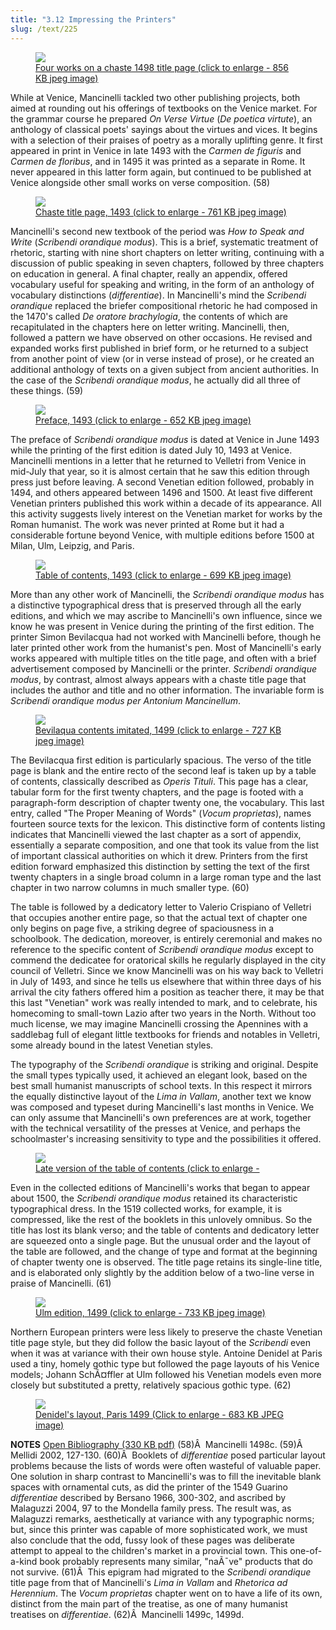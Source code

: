 ```yaml
---
title: "3.12 Impressing the Printers"
slug: /text/225
---
```

<p style="text-align: center;"></p>


<figure class="mkdn-figure">
    <a href="images_full/3.00_Chapter_Three/Inc.5455,-Carmen-de-floribus-ad-Veliternos,-title-page.jpg" class="mkdn-image-link">
    <img class="mkdn-image" src="images_full/3.00_Chapter_Three/Inc.5455,-Carmen-de-floribus-ad-Veliternos,-title-page.jpg" />
    <figcaption class="mkdn-figcaption">Four works on a chaste 1498 title page (click to enlarge - 856 KB jpeg image)</figcaption>
    </a>
</figure>

While at Venice, Mancinelli tackled two other publishing projects, both aimed at rounding out his offerings of textbooks on the Venice market. For the grammar course he prepared <em>On Verse Virtue</em> (<em>De poetica virtute</em>), an anthology of classical poets' sayings about the virtues and vices. It begins with a selection of their praises of poetry as a morally uplifting genre. It first appeared in print in Venice in late 1493 with the <em>Carmen de figuris</em> and <em>Carmen de floribus</em>, and in 1495 it was printed as a separate in Rome. It never appeared in this latter form again, but continued to be published at Venice alongside other small works on verse composition. (58)
<p style="text-align: center;"></p>


<figure class="mkdn-figure">
    <a href="images_full/3.00_Chapter_Three/Inc.5382.5,-Scribendi-orandique-modus,-title-page.jpg" class="mkdn-image-link">
    <img class="mkdn-image" src="images_full/3.00_Chapter_Three/Inc.5382.5,-Scribendi-orandique-modus,-title-page.jpg" />
    <figcaption class="mkdn-figcaption">Chaste title page, 1493 (click to enlarge - 761 KB jpeg image)</figcaption>
    </a>
</figure>

Mancinelli's second new textbook of the period was <em>How to</em> <em>Speak and Write</em> (<em>Scribendi orandique modus</em>). This is a brief, systematic treatment of rhetoric, starting with nine short chapters on letter writing, continuing with a discussion of public speaking in seven chapters, followed by three chapters on education in general. A final chapter, really an appendix, offered vocabulary useful for speaking and writing, in the form of an anthology of vocabulary distinctions (<em>differentiae</em>). In Mancinelli's mind the <em>Scribendi orandique</em> replaced the briefer compositional rhetoric he had composed in the 1470's called <em>De oratore brachylogia</em>, the contents of which are recapitulated in the chapters here on letter writing. Mancinelli, then, followed a pattern we have observed on other occasions. He revised and expanded works first published in brief form, or he returned to a subject from another point of view (or in verse instead of prose), or he created an additional anthology of texts on a given subject from ancient authorities. In the case of the <em>Scribendi orandique </em><em>modus</em>, he actually did all three of these things. (59)
<p style="text-align: center;"></p>


<figure class="mkdn-figure">
    <a href="images_full/3.00_Chapter_Three/Inc.5382.5,-Scribendi-orandique-modus,-pg.2v-3r.jpg" class="mkdn-image-link">
    <img class="mkdn-image" src="images_full/3.00_Chapter_Three/Inc.5382.5,-Scribendi-orandique-modus,-pg.2v-3r.jpg" />
    <figcaption class="mkdn-figcaption">Preface, 1493 (click to enlarge - 652 KB jpeg image)</figcaption>
    </a>
</figure>

The preface of <em>Scribendi orandique modus</em> is dated at Venice in June 1493 while the printing of the first edition is dated July 10, 1493 at Venice. Mancinelli mentions in a letter that he returned to Velletri from Venice in mid-July that year, so it is almost certain that he saw this edition through press just before leaving. A second Venetian edition followed, probably in 1494, and others appeared between 1496 and 1500. At least five different Venetian printers published this work within a decade of its appearance. All this activity suggests lively interest on the Venetian market for works by the Roman humanist. The work was never printed at Rome but it had a considerable fortune beyond Venice, with multiple editions before 1500 at Milan, Ulm, Leipzig, and Paris.
<p style="text-align: center;"></p>


<figure class="mkdn-figure">
    <a href="images_full/3.00_Chapter_Three/Inc.5382.5,-Scribendi-orandique-modus,-pg.26r.jpg" class="mkdn-image-link">
    <img class="mkdn-image" src="images_full/3.00_Chapter_Three/Inc.5382.5,-Scribendi-orandique-modus,-pg.26r.jpg" />
    <figcaption class="mkdn-figcaption">Table of contents, 1493 (click to enlarge - 699 KB jpeg image)</figcaption>
    </a>
</figure>

More than any other work of Mancinelli, the <em>Scribendi orandique modus</em> has a distinctive typographical dress that is preserved through all the early editions, and which we may ascribe to Mancinelli's own influence, since we know he was present in Venice during the printing of the first edition. The printer Simon Bevilacqua had not worked with Mancinelli before, though he later printed other work from the humanist's pen. Most of Mancinelli's early works appeared with multiple titles on the title page, and often with a brief advertisement composed by Mancinelli or the printer. <em>Scribendi orandique modus</em>, by contrast, almost always appears with a chaste title page that includes the author and title and no other information. The invariable form is <em>Scribendi orandique modus per Antonium Mancinellum</em>.
<p style="text-align: center;"></p>


<figure class="mkdn-figure">
    <a href="images_full/3.00_Chapter_Three/Inc.2593,-Scribendi-Orandiq[ue]-modus-per-Anthonium-Manc (2).jpg" class="mkdn-image-link">
    <img class="mkdn-image" src="images_full/3.00_Chapter_Three/Inc.2593,-Scribendi-Orandiq[ue]-modus-per-Anthonium-Manc (2).jpg" />
    <figcaption class="mkdn-figcaption">Bevilaqua contents imitated, 1499 (click to enlarge - 727 KB jpeg image)</figcaption>
    </a>
</figure>The Bevilacqua first edition is particularly spacious. The verso of the title page is blank and the entire recto of the second leaf is taken up by a table of contents, classically described as <em>Operis Tituli</em>. This page has a clear, tabular form for the first twenty chapters, and the page is footed with a paragraph-form description of chapter twenty one, the vocabulary. This last entry, called "The Proper Meaning of Words" (<em>Vocum proprietas</em>), names fourteen source texts for the lexicon. This distinctive form of contents listing indicates that Mancinelli viewed the last chapter as a sort of appendix, essentially a separate composition, and one that took its value from the list of important classical authorities on which it drew. Printers from the first edition forward emphasized this distinction by setting the text of the first twenty chapters in a single broad column in a large roman type and the last chapter in two narrow columns in much smaller type. (60)

The table is followed by a dedicatory letter to Valerio Crispiano of Velletri that occupies another entire page, so that the actual text of chapter one only begins on page five, a striking degree of spaciousness in a schoolbook. The dedication, moreover, is entirely ceremonial and makes no reference to the specific content of <em>Scribendi orandique modus</em> except to commend the dedicatee for oratorical skills he regularly displayed in the city council of Velletri. Since we know Mancinelli was on his way back to Velletri in July of 1493, and since he tells us elsewhere that within three days of his arrival the city fathers offered him a position as teacher there, it may be that this last "Venetian" work was really intended to mark, and to celebrate, his homecoming to small-town Lazio after two years in the North. Without too much license, we may imagine Mancinelli crossing the Apennines with a saddlebag full of elegant little textbooks for friends and notables in Velletri, some already bound in the latest Venetian styles.

The typography of the <em>Scribendi orandique</em> is striking and original. Despite the small types typically used, it achieved an elegant look, based on the best small humanist manuscripts of school texts. In this respect it mirrors the equally distinctive layout of the <em>Lima in Vallam</em>, another text we know was composed and typeset during Mancinelli's last months in Venice. We can only assume that Mancinelli's own preferences are at work, together with the technical versatility of the presses at Venice, and perhaps the schoolmaster's increasing sensitivity to type and the possibilities it offered.
<p style="text-align: center;"></p>


<figure class="mkdn-figure">
    <a href="images_full/3.00_Chapter_Three/Case-X-67.548,-Omnia-opera-Antonii-Mancinelli-Veliterni,-ver.jpg" class="mkdn-image-link">
    <img class="mkdn-image" src="images_full/3.00_Chapter_Three/Case-X-67.548,-Omnia-opera-Antonii-Mancinelli-Veliterni,-ver.jpg" />
    <figcaption class="mkdn-figcaption">Late version of the table of contents (click to enlarge - </figcaption>
    </a>
</figure>

Even in the collected editions of Mancinelli's works that began to appear about 1500, the <em>Scribendi orandique modus</em> retained its characteristic typographical dress. In the 1519 collected works, for example, it is compressed, like the rest of the booklets in this unlovely omnibus. So the title has lost its blank verso; and the table of contents and dedicatory letter are squeezed onto a single page. But the unusual order and the layout of the table are followed, and the change of type and format at the beginning of chapter twenty one is observed. The title page retains its single-line title, and is elaborated only slightly by the addition below of a two-line verse in praise of Mancinelli. (61)
<p style="text-align: center;"></p>


<figure class="mkdn-figure">
    <a href="images_full/3.00_Chapter_Three/Inc.2593,-Scribendi-Orandiq[ue]-modus-per-Anthonium-Manc (3).jpg" class="mkdn-image-link">
    <img class="mkdn-image" src="images_full/3.00_Chapter_Three/Inc.2593,-Scribendi-Orandiq[ue]-modus-per-Anthonium-Manc (3).jpg" />
    <figcaption class="mkdn-figcaption">Ulm edition, 1499 (click to enlarge - 733 KB jpeg image)</figcaption>
    </a>
</figure>Northern European printers were less likely to preserve the chaste Venetian title page style, but they did follow the basic layout of the <em>Scribendi</em> even when it was at variance with their own house style. Antoine Denidel at Paris used a tiny, homely gothic type but followed the page layouts of his Venice models; Johann SchÃ¤ffler at Ulm followed his Venetian models even more closely but substituted a pretty, relatively spacious gothic type. (62)
<p style="text-align: center;"></p>


<figure class="mkdn-figure">
    <a href="images_full/3.00_Chapter_Three/HFS_061.06.jpg" class="mkdn-image-link">
    <img class="mkdn-image" src="images_full/3.00_Chapter_Three/HFS_061.06.jpg" />
    <figcaption class="mkdn-figcaption">Denidel's layout, Paris 1499 (Click to enlarge - 683 KB JPEG image)</figcaption>
    </a>
</figure>

<strong>NOTES</strong>
<a href="http://www.humanismforsale.org/bibliography.pdf" target="new">Open Bibliography (330 KB pdf)</a>
(58)Â  Mancinelli 1498c.
(59)Â  Mellidi 2002, 127-130.
(60)Â  Booklets of <em>differentiae</em> posed particular layout problems because the lists of words were often wasteful of valuable paper. One solution in sharp contrast to Mancinelli's was to fill the inevitable blank spaces with ornamental cuts, as did the printer of the 1549 Guarino <em>differentiae</em> described by Bersano 1966, 300-302, and ascribed by Malaguzzi 2004, 97 to the Mondella family press. The result was, as Malaguzzi remarks, aesthetically at variance with any typographic norms; but, since this printer was capable of more sophisticated work, we must also conclude that the odd, fussy look of these pages was deliberate attempt to appeal to the children's market in a provincial town. This one-of-a-kind book probably represents many similar, "naÃ¯ve" products that do not survive.
(61)Â  This epigram had migrated to the <em>Scribendi orandique</em> title page from that of Mancinelli's <em>Lima in Vallam</em> and <em>Rhetorica ad Herennium</em>. The <em>Vocum proprietas</em> chapter went on to have a life of its own, distinct from the main part of the treatise, as one of many humanist treatises on <em>differentiae</em>.
(62)Â  Mancinelli 1499c, 1499d.
